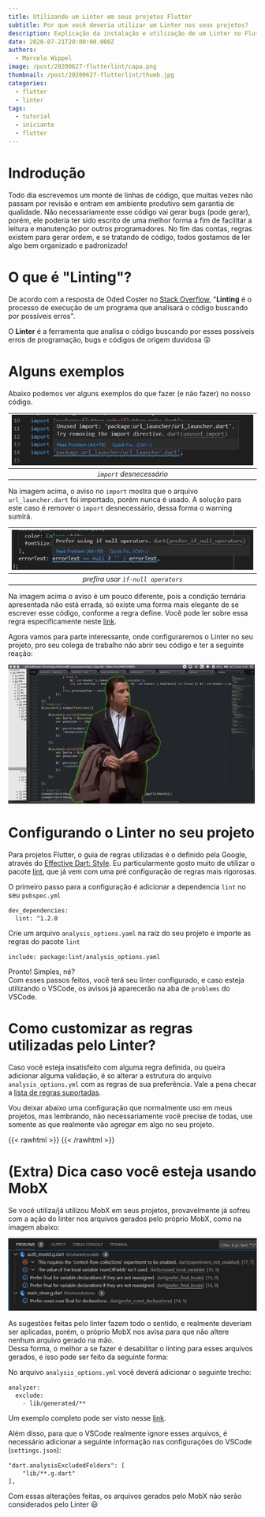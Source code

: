 ```yaml
---
title: Utilizando um Linter em seus projetos Flutter
subtitle: Por que você deveria utilizar um Linter nos seus projetos?
description: Explicação da instalação e utilização de um Linter no Flutter
date: 2020-07-21T20:00:00.000Z
authors:
  - Marcelo Wippel
image: /post/20200627-flutterlint/capa.png
thumbnail: /post/20200627-flutterlint/thumb.jpg
categories:
  - flutter
  - linter
tags:
  - tutorial
  - iniciante
  - flutter
---
```

# Indrodução

Todo dia escrevemos um monte de linhas de código, que muitas vezes não passam por revisão e entram em ambiente produtivo sem garantia de qualidade. Não necessariamente esse código vai gerar bugs (pode gerar), porém, ele poderia ter sido escrito de uma melhor forma a fim de facilitar a leitura e manutenção por outros programadores. No fim das contas, regras existem para gerar ordem, e se tratando de código, todos gostamos de ler algo bem organizado e padronizado!

# O que é "Linting"?

De acordo com a resposta de Oded Coster no [Stack Overflow](https://stackoverflow.com/a/8503586), "**Linting** é o processo de execução de um programa que analisará o código buscando por possíveis erros".

O **Linter** é a ferramenta que analisa o código buscando por esses possíveis erros de programação, bugs e códigos de origem duvidosa :stuck_out_tongue_winking_eye:

# Alguns exemplos

Abaixo podemos ver alguns exemplos do que fazer (e não fazer) no nosso código.

| ![](warning1.png) |
|:--:| 
| *`import` desnecessário* |

Na imagem acima, o aviso no `import` mostra que o arquivo `url_launcher.dart` foi importado, porém nunca é usado. A solução para este caso é remover o `import` desnecessário, dessa forma o warning sumirá.

| ![](warning2.png) |
|:--:| 
| *prefira usar `ìf-null operators`* |

Na imagem acima o aviso é um pouco diferente, pois a condição ternária apresentada não está errada, só existe uma forma mais elegante de se escrever esse código, conforme a regra define. Você pode ler sobre essa regra especificamente neste [link](https://dart-lang.github.io/linter/lints/prefer_if_null_operators.html).

Agora vamos para parte interessante, onde configuraremos o Linter no seu projeto, pro seu colega de trabalho não abrir seu código e ter a seguinte reação:

![](john-travolta-code.gif)

# Configurando o Linter no seu projeto

Para projetos Flutter, o guia de regras utilizadas é o definido pela Google, através do [Effective Dart: Style](https://dart.dev/guides/language/effective-dart/style).
Eu particularmente gosto muito de utilizar o pacote [lint](https://pub.dev/packages/lint), que já vem com uma pré configuração de regras mais rigorosas.

O primeiro passo para a configuração é adicionar a dependencia `lint` no seu `pubspec.yml`
```
dev_dependencies:
  lint: ^1.2.0
```

Crie um arquivo `analysis_options.yaml` na raíz do seu projeto e importe as regras do pacote `lint`
```
include: package:lint/analysis_options.yaml
```

Pronto! Simples, né?  
Com esses passos feitos, você terá seu linter configurado, e caso esteja utilizando o VSCode, os avisos já aparecerão na aba de `problems` do VSCode.

# Como customizar as regras utilizadas pelo Linter?

Caso você esteja insatisfeito com alguma regra definida, ou queira adicionar alguma validação, é so alterar a estrutura do arquivo `analysis_options.yml` com as regras de sua preferência. Vale a pena checar a [lista de regras suportadas](https://dart-lang.github.io/linter/lints/).

Vou deixar abaixo uma configuração que normalmente uso em meus projetos, mas lembrando, não necessariamente você precise de todas, use somente as que realmente vão agregar em algo no seu projeto.

{{< rawhtml >}}
    <script src="https://gist.github.com/mawippel/d12654679b8514b5fbf7ef2d81285341.js"></script>
{{< /rawhtml >}}

# (Extra) Dica caso você esteja usando MobX

Se você utiliza/já utilizou MobX em seus projetos, provavelmente já sofreu com a ação do linter nos arquivos gerados pelo próprio MobX, como na imagem abaixo:

![](mobxwarning.png)

As sugestões feitas pelo linter fazem todo o sentido, e realmente deveriam ser aplicadas, porém, o próprio MobX nos avisa para que não altere nenhum arquivo gerado na mão.  
Dessa forma, o melhor a se fazer é desabilitar o linting para esses arquivos gerados, e isso pode ser feito da seguinte forma:

No arquivo `analysis_options.yml` você deverá adicionar o seguinte trecho:
```
analyzer:
  exclude:
    - lib/generated/**
```
Um exemplo completo pode ser visto nesse [link](https://gist.github.com/mawippel/d12654679b8514b5fbf7ef2d81285341).

Além disso, para que o VSCode realmente ignore esses arquivos, é necessário adicionar a seguinte informação nas configurações do VSCode (`settings.json`):
```
"dart.analysisExcludedFolders": [
    "lib/**.g.dart"
],
```

Com essas alterações feitas, os arquivos gerados pelo MobX não serão considerados pelo Linter :smiley:
